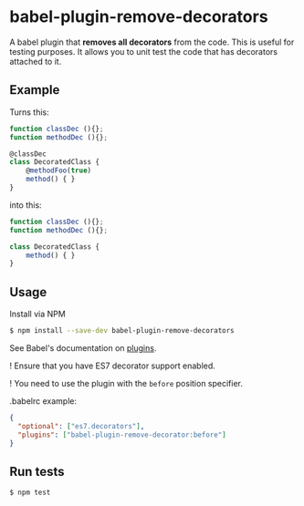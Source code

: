 # babel-plugin-remove-decorators
A babel plugin that **removes all decorators** from the code.
This is useful for testing purposes. It allows you to unit test the code that has decorators attached to it.

## Example
Turns this:

```javascript
function classDec (){};
function methodDec (){};

@classDec
class DecoratedClass {
    @methodFoo(true)
    method() { }
}
```

into this:

```js
function classDec (){};
function methodDec (){};

class DecoratedClass {
    method() { }
}
```


## Usage
Install via NPM
```bash
$ npm install --save-dev babel-plugin-remove-decorators
```

See Babel's documentation on [plugins](https://babeljs.io/docs/advanced/plugins/#usage).

! Ensure that you have ES7 decorator support enabled.

! You need to use the plugin with the `before` position specifier.

.babelrc example:
```json
{
  "optional": ["es7.decorators"],
  "plugins": ["babel-plugin-remove-decorator:before"]
}

```

## Run tests
```bash
$ npm test
```
